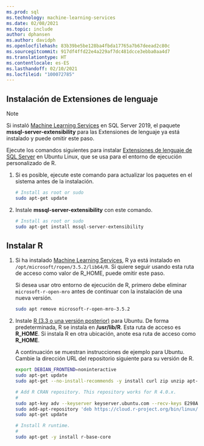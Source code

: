 ```yaml
---
ms.prod: sql
ms.technology: machine-learning-services
ms.date: 02/08/2021
ms.topic: include
author: dphansen
ms.author: davidph
ms.openlocfilehash: 83b39be5be128ba4fbda17765a7b67deead2c80c
ms.sourcegitcommit: 917df4ffd22e4a229af7dc481dcce3ebba0aa4d7
ms.translationtype: HT
ms.contentlocale: es-ES
ms.lasthandoff: 02/10/2021
ms.locfileid: "100072785"
---
```

## <a name="install-language-extensions"></a>Instalación de Extensiones de lenguaje

> [!NOTE]
> Si instaló [Machine Learning Services](../../sql-server-machine-learning-services.md) en SQL Server 2019, el paquete **mssql-server-extensibility** para las Extensiones de lenguaje ya está instalado y puede omitir este paso.

Ejecute los comandos siguientes para instalar [Extensiones de lenguaje de SQL Server](../../../language-extensions/language-extensions-overview.md) en Ubuntu Linux, que se usa para el entorno de ejecución personalizado de R.

1. Si es posible, ejecute este comando para actualizar los paquetes en el sistema antes de la instalación.

    ```bash
    # Install as root or sudo
    sudo apt-get update
    ```

1. Instale **mssql-server-extensibility** con este comando.

    ```bash
    # Install as root or sudo
    sudo apt-get install mssql-server-extensibility
    ```

## <a name="install-r"></a>Instalar R

1. Si ha instalado [Machine Learning Services](../../sql-server-machine-learning-services.md), R ya está instalado en `/opt/microsoft/ropen/3.5.2/lib64/R`. Si quiere seguir usando esta ruta de acceso como valor de R_HOME, puede omitir este paso.

    Si desea usar otro entorno de ejecución de R, primero debe eliminar `microsoft-r-open-mro` antes de continuar con la instalación de una nueva versión.

    ```bash
    sudo apt remove microsoft-r-open-mro-3.5.2
    ```

1. Instale [R (3.3 o una versión posterior)](https://www.r-project.org/) para Ubuntu. De forma predeterminada, R se instala en **/usr/lib/R**. Esta ruta de acceso es **R_HOME**. Si instala R en otra ubicación, anote esa ruta de acceso como **R_HOME**.

    A continuación se muestran instrucciones de ejemplo para Ubuntu. Cambie la dirección URL del repositorio siguiente para su versión de R.

    ```bash
    export DEBIAN_FRONTEND=noninteractive
    sudo apt-get update
    sudo apt-get --no-install-recommends -y install curl zip unzip apt-transport-https libstdc++6
    
    # Add R CRAN repository. This repository works for R 4.0.x.
    #
    sudo apt-key adv --keyserver keyserver.ubuntu.com --recv-keys E298A3A825C0D65DFD57CBB651716619E084DAB9
    sudo add-apt-repository 'deb https://cloud.r-project.org/bin/linux/ubuntu xenial-cran40/'
    sudo apt-get update
    
    # Install R runtime.
    #
    sudo apt-get -y install r-base-core
    ```
